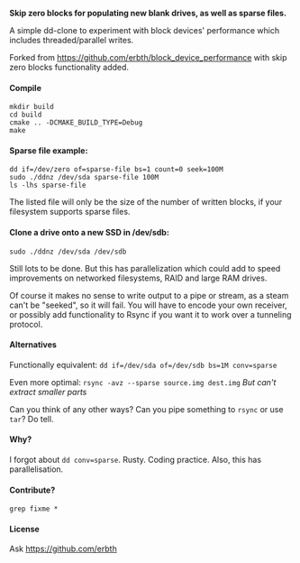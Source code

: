 **Skip zero blocks for populating new blank drives, as well as sparse files.**

A simple dd-clone to experiment with block devices' performance which includes threaded/parallel writes.

Forked from https://github.com/erbth/block_device_performance with skip zero blocks functionality added. 


#### Compile 
    mkdir build
    cd build
    cmake .. -DCMAKE_BUILD_TYPE=Debug 
    make

#### Sparse file example:

    dd if=/dev/zero of=sparse-file bs=1 count=0 seek=100M
    sudo ./ddnz /dev/sda sparse-file 100M
    ls -lhs sparse-file 

The listed file will only be the size of the number of written blocks, if your filesystem supports sparse files. 

#### Clone a drive onto a new SSD in /dev/sdb:

    sudo ./ddnz /dev/sda /dev/sdb 

Still lots to be done. But this has parallelization which could add to speed improvements on networked filesystems, RAID and large RAM drives. 

Of course it makes no sense to write output to a pipe or stream, as a steam can't be "seeked", so it will fail. You will have to encode your own receiver, or possibly add functionality to Rsync if you want it to work over a tunneling protocol.  

#### Alternatives

Functionally equivalent: ````dd if=/dev/sda of=/dev/sdb bs=1M conv=sparse````

Even more optimal: ````rsync -avz --sparse source.img dest.img````
*But can't extract smaller parts*

Can you think of any other ways? Can you pipe something to `rsync` or use `tar`? Do tell. 

#### Why?

I forgot about `dd conv=sparse`. Rusty. Coding practice. Also, this has parallelisation. 

#### Contribute?

`grep fixme *`

#### License

Ask https://github.com/erbth
